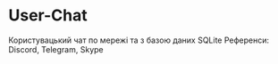 # User-Chat

Користувацький чат по мережі та з базою даних SQLite
Референси: Discord, Telegram, Skype
